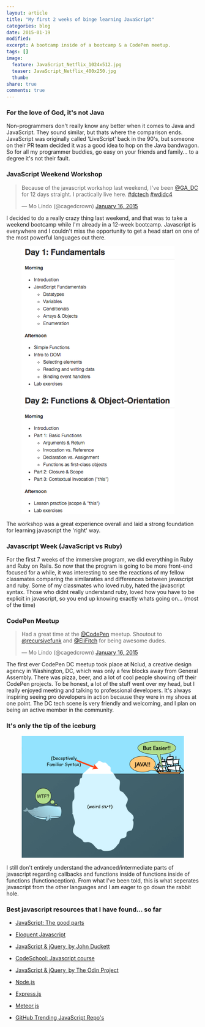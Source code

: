 ```yaml
---
layout: article
title: "My first 2 weeks of binge learning JavaScript"
categories: blog
date: 2015-01-19
modified:
excerpt: A bootcamp inside of a bootcamp & a CodePen meetup.
tags: []
image:
  feature: JavaScript_Netflix_1024x512.jpg
  teaser: JavaScript_Netflix_400x250.jpg
  thumb: 
share: true
comments: true
---
```


### For the love of God, it's not Java

Non-programmers don't really know any better when it comes to Java and JavaScript. They sound similar, but thats where the comparison ends. JavaScript was originally called 'LiveScript' back in the 90's, but someone on their PR team decided it was a good idea to hop on the Java bandwagon. So for all my programmer buddies, go easy on your friends and family... to a degree it's not their fault.

### JavaScript Weekend Workshop

<blockquote class="twitter-tweet" lang="en"><p>Because of the javascript workshop last weekend, I&#39;ve been <a href="https://twitter.com/GA_DC">@GA_DC</a> for 12 days straight. I practically live here. <a href="https://twitter.com/hashtag/dctech?src=hash">#dctech</a> <a href="https://twitter.com/hashtag/wdidc4?src=hash">#wdidc4</a></p>&mdash; Mo Líndo (@cagedcrown) <a href="https://twitter.com/cagedcrown/status/556133621980200960">January 16, 2015</a></blockquote>
<script async src="//platform.twitter.com/widgets.js" charset="utf-8"></script>

I decided to do a really crazy thing last weekend, and that was to take a weekend bootcamp while I'm already in a 12-week bootcamp. Javascript is everywhere and I couldn't miss the opportunity to get a head start on one of the most powerful languages out there.

<figure>
    <img src="../../images/js_workshop.png"></a>
</figure>

The workshop was a great experience overall and laid a strong foundation for learning javascript the 'right' way. 

### Javascript Week (JavaScript vs Ruby)

For the first 7 weeks of the immersive program, we did everything in Ruby and Ruby on Rails. So now that the program is going to be more front-end focused for a while, it was interesting to see the reactions of my fellow classmates comparing the similaraties and differences between javascript and ruby. Some of my classmates who loved ruby, hated the javascript syntax. Those who didnt really understand ruby, loved how you have to be explicit in javascript, so you end up knowing exactly whats going on... (most of the time)

### CodePen Meetup

<blockquote class="twitter-tweet" lang="en"><p>Had a great time at the <a href="https://twitter.com/CodePen">@CodePen</a> meetup. Shoutout to <a href="https://twitter.com/recursivefunk">@recursivefunk</a> and <a href="https://twitter.com/EliFitch">@EliFitch</a> for being awesome dudes.</p>&mdash; Mo Líndo (@cagedcrown) <a href="https://twitter.com/cagedcrown/status/555896779338940416">January 16, 2015</a></blockquote>
<script async src="//platform.twitter.com/widgets.js" charset="utf-8"></script>

The first ever CodePen DC meetup took place at Nclud, a creative design agency in Washington, DC, which was only a few blocks away from General Assembly. There was pizza, beer, and a lot of cool people showing off their CodePen projects. To be honest, a lot of the stuff went over my head, but I really enjoyed meeting and talking to professional developers. It's always inspiring seeing pro developers in action because they were in my shoes at one point. The DC tech scene is very friendly and welcoming, and I plan on being an active member in the community.

### It's only the tip of the iceburg

<figure>
    <img src="../../images/javascript.png"></a>
</figure>

I still don't entirely understand the advanced/intermediate parts of javascript regarding callbacks and functions inside of functions inside of functions (functionception). From what I've been told, this is what seperates javascript from the other languages and I am eager to go down the rabbit hole. 

### Best javascript resources that I have found... so far
- [JavaScript: The good parts](http://www.amazon.com/JavaScript-Good-Parts-Douglas-Crockford/dp/0596517742)

- [Eloquent Javascript](http://www.amazon.com/Eloquent-JavaScript-Modern-Introduction-Programming/dp/1593275846/ref=pd_sim_b_4?ie=UTF8&refRID=0QNKHK6V8XTF64SSG3S6)

- [JavaScript & jQuery, by John Duckett](http://www.amazon.com/JavaScript-JQuery-Interactive-Front-End-Development/dp/1118531647/ref=sr_1_1?s=books&ie=UTF8&qid=1421682683&sr=1-1&keywords=jon+duckett+javascript+%26+jquery+interactive+front-end+web+development)

- [CodeSchool: Javascript course](https://www.codeschool.com/paths/javascript)

- [JavaScript & jQuery, by The Odin Project](http://www.theodinproject.com/javascript-and-jquery)

- [Node.js](http://nodejs.org/)

- [Express.js](http://expressjs.com/)

- [Meteor.js](https://www.meteor.com/)

- [GitHub Trending JavaScript Repo's](https://github.com/trending?l=javascript)


